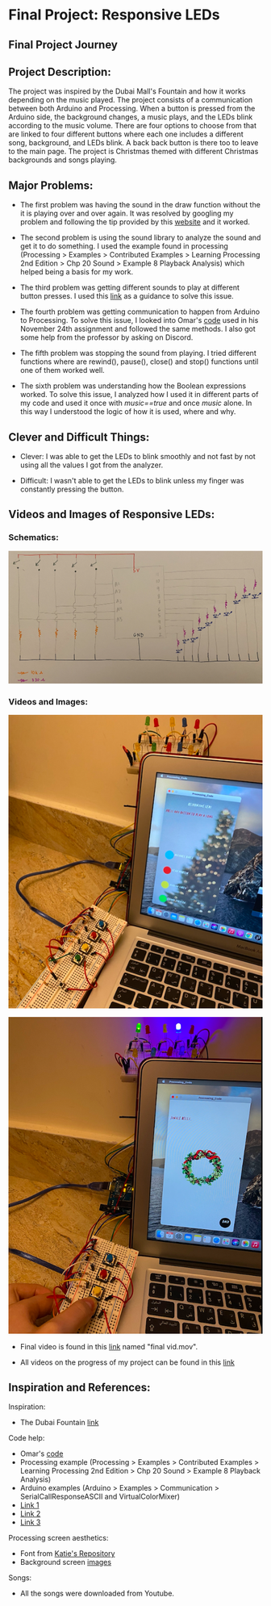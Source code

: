 # Final Project: Responsive LEDs

## Final Project Journey

## Project Description:

The project was inspired by the Dubai Mall's Fountain and how it works depending on the music played. The project consists of a communication between both Arduino and Processing. When a button is pressed from the Arduino side, the background changes, a music plays, and the LEDs blink according to the music volume. There are four options to choose from that are linked to four different buttons where each one includes a different song, background, and LEDs blink. A back back button is there too to leave to the main page. The project is Christmas themed with different Christmas backgrounds and songs playing.

## Major Problems:

- The first problem was having the sound in the draw function without the it is playing over and over again. It was resolved by googling my problem and following the tip provided by this [website](https://stackoverflow.com/questions/40712592/how-to-use-play-inside-draw-in-processing-3) and it worked.

- The second problem is using the sound library to analyze the sound and get it to do something. I used the example found in processing (Processing > Examples > Contributed Examples > Learning Processing 2nd Edition > Chp 20 Sound > Example 8 Playback Analysis) which helped being a basis for my work.

- The third problem was getting different sounds to play at different button presses. I used this [link](https://stackoverflow.com/questions/17556228/how-to-play-only-one-audio-file-at-a-time-in-minim) as a guidance to solve this issue.

- The fourth problem was getting communication to happen from Arduino to Processing. To solve this issue, I looked into Omar's [code](https://github.com/soablackwhite/Intro-to-IM/blob/master/Nov24th/multiplayer.pde) used in his November 24th assignment and followed the same methods. I also got some help from the professor by asking on Discord.

- The fifth problem was stopping the sound from playing. I tried different functions where are rewind(), pause(), close() and stop() functions until one of them worked well.

- The sixth problem was understanding how the Boolean expressions worked. To solve this issue, I analyzed how I used it in different parts of my code and used it once with *music==true* and once *music* alone. In this way I understood the logic of how it is used, where and why.

## Clever and Difficult Things:

- Clever: I was able to get the LEDs to blink smoothly and not fast by not using all the values I got from the analyzer.

- Difficult: I wasn't able to get the LEDs to blink unless my finger was constantly pressing the button.

## Videos and Images of Responsive LEDs:

### Schematics:

![](img8.png)

### Videos and Images:

![](img9.png)

![](img10.png)

- Final video is found in this [link](https://drive.google.com/drive/folders/17WSPBS9ddPIl0PlMjBwxAdKnHRF7-Zk8?usp=sharing) named "final vid.mov".

- All videos on the progress of my project can be found in this [link](https://drive.google.com/drive/folders/17WSPBS9ddPIl0PlMjBwxAdKnHRF7-Zk8?usp=sharing)

## Inspiration and References:

Inspiration:

- The Dubai Fountain [link](https://www.burjkhalifa.ae/en/downtown-dubai/the-dubai-fountain/)

Code help:

- Omar's [code](https://github.com/soablackwhite/Intro-to-IM/blob/master/Nov24th/multiplayer.pde)
- Processing example (Processing > Examples > Contributed Examples > Learning Processing 2nd Edition > Chp 20 Sound > Example 8 Playback Analysis)
- Arduino examples (Arduino > Examples > Communication > SerialCallResponseASCII and VirtualColorMixer)
- [Link 1](https://stackoverflow.com/questions/17556228/how-to-play-only-one-audio-file-at-a-time-in-minim)
- [Link 2](https://stackoverflow.com/questions/40712592/how-to-use-play-inside-draw-in-processing-3)
- [Link 3](http://code.compartmental.net/minim/beatdetect_class_beatdetect.html)

Processing screen aesthetics:

- Font from [Katie's Repository](https://github.com/katieferreol/introduction-to-interactive-media/tree/master/october%206/data)
- Background screen [images](https://www.pinterest.com/pin/598908450436598726/)

Songs:

- All the songs were downloaded from Youtube.
